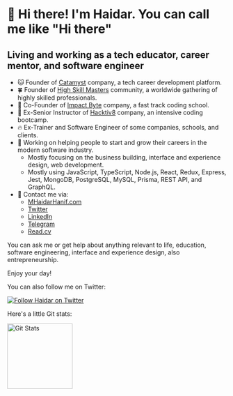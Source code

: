 # 🤠 Hi there! I'm Haidar. You can call me like "Hi there"

## Living and working as a tech educator, career mentor, and software engineer

- 🐱 Founder of [Catamyst](https://github.com/catamyst) company, a tech career development platform.
- 🍀 Founder of [High Skill Masters](https://github.com/highskillmasters) community, a worldwide gathering of highly skilled professionals.
- 🐲 Co-Founder of [Impact Byte](https://github.com/impactbyte) company, a fast track coding school.
- 🦊 Ex-Senior Instructor of [Hacktiv8](https://github.com/hacktiv8/phase-0-activities/graphs/contributors?from=2016-07-10&to=2020-07-09&type=a) company, an intensive coding bootcamp.
- 🔥 Ex-Trainer and Software Engineer of some companies, schools, and clients.
- 🔭 Working on helping people to start and grow their careers in the modern software industry.
  - Mostly focusing on the business building, interface and experience design, web development.
  - Mostly using JavaScript, TypeScript, Node.js, React, Redux, Express, Jest, MongoDB, PostgreSQL, MySQL, Prisma, REST API, and GraphQL.
- 💬 Contact me via:
  - [MHaidarHanif.com](https://mhaidarhanif.com)
  - [Twitter](https://twitter.com/mhaidarhanif)
  - [LinkedIn](https://linkedin.com/in/mhaidarhanif)
  - [Telegram](https://t.me/mhaidarhanif)
  - [Read.cv](https://read.cv/mhaidarhanif)

You can ask me or get help about anything relevant to life, education, software engineering, interface and experience design, also entrepreneurship.

Enjoy your day!

You can also follow me on Twitter:

<a href="https://twitter.com/mhaidarhanif">
  <img alt="Follow Haidar on Twitter" src="https://img.shields.io/twitter/follow/mhaidarhanif?style=for-the-badge">
</a>

Here's a little Git stats:

<a href="https://github.com/mhaidarhanif"><img alt="Git Stats" src="https://github-readme-stats.vercel.app/api?username=mhaidarhanif&include_all_commits=true&theme=github_dark&show_icons=true" height="150" /></a>
